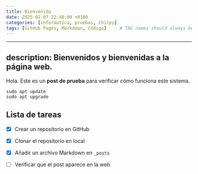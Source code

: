 ```yaml
---
title: Bienvenida
date: 2025-02-07 22:48:00 +0100
categories: [informatica, pruebas, Chirpy]
tags: [GitHub Pages, Markdown, Código]     # TAG names should always be lowercase
---
```


---
description: Bienvenidos y bienvenidas a la página web.
---


Hola. Este es un **post de prueba** para verificar cómo funciona este sistema.

```
sudo apt update
sudo apt upgrade
```

## Lista de tareas

- [x] Crear un repositorio en GitHub
- [x] Clonar el repositorio en local
- [x] Añadir un archivo Markdown en `_posts`
- [ ] Verificar que el post aparece en la web

